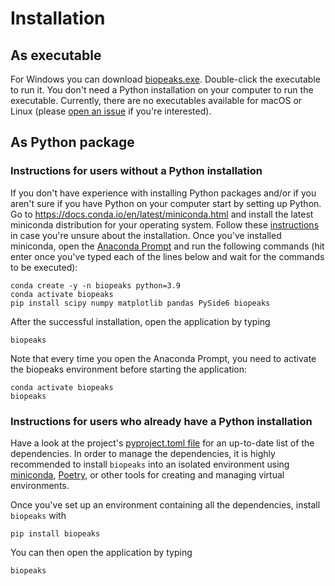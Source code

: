 # Installation

## As executable

For Windows you can download [biopeaks.exe](https://github.com/JanCBrammer/biopeaks/releases/latest). Double-click the 
executable to run it. You don't need a Python installation on your computer to run the executable.
Currently, there are no executables available for macOS or Linux
(please [open an issue](https://help.github.com/en/github/managing-your-work-on-github/creating-an-issue) if you're interested).

## As Python package

### Instructions for users without a Python installation
If you don't have experience with installing Python packages and/or if you
aren't sure if you have Python on your computer start by setting up Python.
Go to <https://docs.conda.io/en/latest/miniconda.html> and install the latest
miniconda distribution for your operating system.
Follow these [instructions](https://conda.io/projects/conda/en/latest/user-guide/install/index.html)
in case you're unsure about the installation. Once you've installed miniconda, open the
[Anaconda Prompt](https://docs.anaconda.com/anaconda/user-guide/getting-started/)
and run the following commands (hit enter once you've typed each of the lines below and wait for
the commands to be executed):

```
conda create -y -n biopeaks python=3.9
conda activate biopeaks
pip install scipy numpy matplotlib pandas PySide6 biopeaks 
```

After the successful installation, open the application by typing
```
biopeaks
```
Note that every time you open the Anaconda Prompt, you need to activate the
biopeaks environment before starting the application:
```
conda activate biopeaks
biopeaks
```

### Instructions for users who already have a Python installation
Have a look at the project's [pyproject.toml file](https://github.com/JanCBrammer/biopeaks/blob/master/pyproject.toml)
for an up-to-date list of the dependencies. In order to manage the dependencies, it is highly recommended to install
`biopeaks` into an isolated environment using [miniconda](https://docs.conda.io/en/latest/miniconda.html),
[Poetry](https://python-poetry.org/), or other tools for creating and managing virtual environments.

Once you've set up an environment containing all the dependencies, install `biopeaks` with

```
pip install biopeaks
```

You can then open the application by typing

```
biopeaks
```
